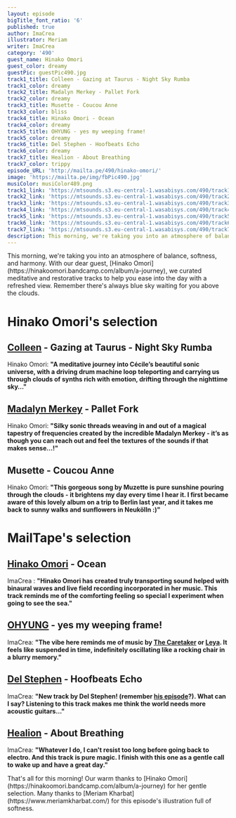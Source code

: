 ```yaml
---
layout: episode
bigTitle_font_ratio: '6'
published: true
author: ImaCrea
illustrator: Meriam
writer: ImaCrea
category: '490'
guest_name: Hinako Omori
guest_color: dreamy
guestPic: guestPic490.jpg
track1_title: Colleen - Gazing at Taurus - Night Sky Rumba
track1_color: dreamy
track2_title: Madalyn Merkey - Pallet Fork
track2_color: dreamy
track3_title: Musette - Coucou Anne
track3_color: bliss
track4_title: Hinako Omori - Ocean
track4_color: dreamy
track5_title: OHYUNG - yes my weeping frame!
track5_color: dreamy
track6_title: Del Stephen - Hoofbeats Echo
track6_color: dreamy
track7_title: Healion - About Breathing
track7_color: trippy
episode_URL: 'http://mailta.pe/490/hinako-omori/'
image: 'https://mailta.pe/img/fbPic490.jpg'
musiColor: musiColor489.png
track1_link: 'https://mtsounds.s3.eu-central-1.wasabisys.com/490/track1.mp3'
track2_link: 'https://mtsounds.s3.eu-central-1.wasabisys.com/490/track2.mp3'
track3_link: 'https://mtsounds.s3.eu-central-1.wasabisys.com/490/track3.mp3'
track4_link: 'https://mtsounds.s3.eu-central-1.wasabisys.com/490/track4.mp3'
track5_link: 'https://mtsounds.s3.eu-central-1.wasabisys.com/490/track5.mp3'
track6_link: 'https://mtsounds.s3.eu-central-1.wasabisys.com/490/track6.mp3'
track7_link: 'https://mtsounds.s3.eu-central-1.wasabisys.com/490/track7.mp3'
description: This morning, we're taking you into an atmosphere of balance, softness and harmony. With our dear guest, Hinako Omori, we curated meditative and restorative tracks to help you ease into the day with a refreshed view. Remember there's always blue sky awaiting for you above the clouds.
---
```

<p id="introduction">This morning, we're taking you into an atmosphere of balance, softness, and harmony. With our dear guest, [Hinako Omori](https://hinakoomori.bandcamp.com/album/a-journey), we curated meditative and restorative tracks to help you ease into the day with a refreshed view. Remember there's always blue sky waiting for you above the clouds.
</p>

# Hinako Omori's selection

## [Colleen](https://colleencolleen.bandcamp.com/album/the-tunnel-and-the-clearing) - Gazing at Taurus - Night Sky Rumba
Hinako Omori: **"**A meditative journey into Cécile’s beautiful sonic universe, with a driving drum machine loop teleporting and carrying us through clouds of synths rich with emotion, drifting through the nighttime sky…**"**

## [Madalyn Merkey](https://madalynmerkey.bandcamp.com/album/puzzle-music) - Pallet Fork
Hinako Omori: **"**Silky sonic threads weaving in and out of a magical tapestry of frequencies created by the incredible Madalyn Merkey - it’s as though you can reach out and feel the textures of the sounds if that makes sense…!**"**

## Musette - Coucou Anne
Hinako Omori: **"**This gorgeous song by Muzette is pure sunshine pouring through the clouds - it brightens my day every time I hear it. I first became aware of this lovely album on a trip to Berlin last year, and it takes me back to sunny walks and sunflowers in Neukölln :)**"**

# MailTape's selection

## [Hinako Omori](https://hinakoomori.bandcamp.com/album/a-journey) - Ocean
ImaCrea : **"**Hinako Omori has created truly transporting sound helped with binaural waves and live field recording incorporated in her music. This track reminds me of the comforting feeling so special I experiment when going to see the sea.**"**  

## [OHYUNG](https://ohyung.bandcamp.com/album/imagine-naked-2) - yes my weeping frame!
ImaCrea: **"**The vibe here reminds me of music by [The Caretaker](https://thecaretaker.bandcamp.com/) or [Leya](https://leya.bandcamp.com). It feels like suspended in time, indefinitely oscillating like a rocking chair in a blurry memory.**"**

## [Del Stephen](https://delstephen.bandcamp.com/album/girolando) - Hoofbeats Echo
ImaCrea: **"**New track by Del Stephen! (remember [his episode](/479/Del-Stephen)?). What can I say? Listening to this track makes me think the world needs more acoustic guitars...**"**

## [Healion](https://naffrecordings.bandcamp.com/album/in-light-it-undoes-nothing) - About Breathing
ImaCrea: **"**Whatever I do, I can't resist too long before going back to electro. And this track is pure magic. I finish with this one as a gentle call to wake up and have a great day.**"**

<p id="outroduction">That's all for this morning! Our warm thanks to [Hinako Omori](https://hinakoomori.bandcamp.com/album/a-journey) for her gentle selection. Many thanks to [Meriam Kharbat](https://www.meriamkharbat.com/) for this episode's illustration full of softness.</p>

